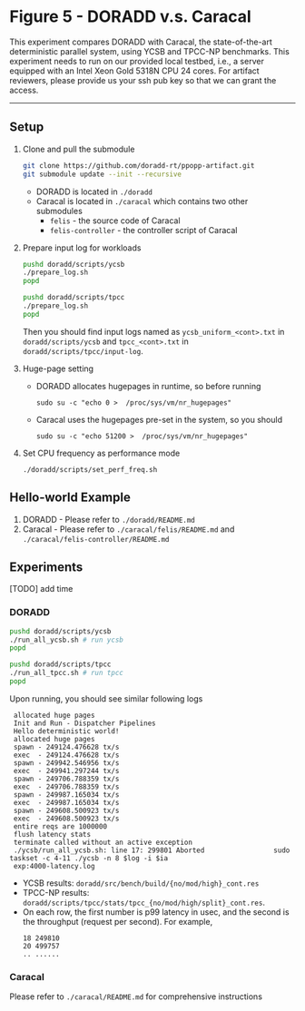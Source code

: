# Figure 5 - DORADD v.s. Caracal

This experiment compares DORADD with Caracal, the state-of-the-art deterministic parallel system, using YCSB and TPCC-NP benchmarks. This experiment needs to run on our provided local testbed, i.e.,  a server equipped with an Intel Xeon Gold 5318N CPU 24 cores. For artifact reviewers, please provide us your ssh pub key so that we can grant the access.

---

## Setup

1. Clone and pull the submodule
    
    ```bash
    git clone https://github.com/doradd-rt/ppopp-artifact.git
    git submodule update --init --recursive
    ```
    
    - DORADD is located in `./doradd`
    - Caracal is located in `./caracal`  which contains two other submodules
        - `felis` - the source code of Caracal
        - `felis-controller` - the controller script of Caracal
2. Prepare input log for workloads
    ```bash
    pushd doradd/scripts/ycsb
    ./prepare_log.sh
    popd

    pushd doradd/scripts/tpcc
    ./prepare_log.sh
    popd
    ```
    Then you should find input logs named as `ycsb_uniform_<cont>.txt` in `doradd/scripts/ycsb` and `tpcc_<cont>.txt` in `doradd/scripts/tpcc/input-log`.
      
3. Huge-page setting
    - DORADD allocates hugepages in runtime, so before running
        
        ```
        sudo su -c "echo 0 >  /proc/sys/vm/nr_hugepages"
        ```
        
    - Caracal uses the hugepages pre-set in the system, so you should
        
        ```
        sudo su -c "echo 51200 >  /proc/sys/vm/nr_hugepages"
        ```
        
4. Set CPU frequency as performance mode
    
    ```
    ./doradd/scripts/set_perf_freq.sh
    ```
    

## Hello-world Example

1. DORADD - Please refer to `./doradd/README.md` 
2. Caracal - Please refer to `./caracal/felis/README.md` and `./caracal/felis-controller/README.md`

## Experiments
[TODO] add time

### DORADD
   ```bash
   pushd doradd/scripts/ycsb
   ./run_all_ycsb.sh # run ycsb
   popd

   pushd doradd/scripts/tpcc
   ./run_all_tpcc.sh # run tpcc
   popd
   ```
   Upon running, you should see similar following logs
   ```
    allocated huge pages
    Init and Run - Dispatcher Pipelines
    Hello deterministic world!
    allocated huge pages
    spawn - 249124.476628 tx/s
    exec  - 249124.476628 tx/s
    spawn - 249942.546956 tx/s
    exec  - 249941.297244 tx/s
    spawn - 249706.788359 tx/s
    exec  - 249706.788359 tx/s
    spawn - 249987.165034 tx/s
    exec  - 249987.165034 tx/s
    spawn - 249608.500923 tx/s
    exec  - 249608.500923 tx/s
    entire reqs are 1000000
    flush latency stats
    terminate called without an active exception
    ./ycsb/run_all_ycsb.sh: line 17: 299801 Aborted                 sudo taskset -c 4-11 ./ycsb -n 8 $log -i $ia
    exp:4000-latency.log
   ```

- YCSB results: `doradd/src/bench/build/{no/mod/high}_cont.res`
- TPCC-NP results: `doradd/scripts/tpcc/stats/tpcc_{no/mod/high/split}_cont.res`.
- On each row, the first number is p99 latency in usec, and the second is the throughput (request per second). For example,
  ```
  18 249810
  20 499757
  .. ......
  ```
   

### Caracal
Please refer to `./caracal/README.md` for comprehensive instructions

